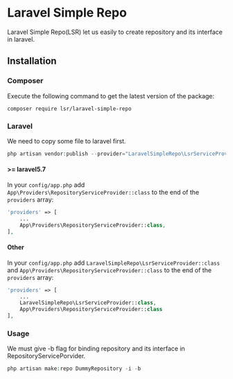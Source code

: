 # Laravel Simple Repo

Laravel Simple Repo(LSR) let us easily to create repository and its interface in laravel.

## Installation

### Composer

Execute the following command to get the latest version of the package:

```terminal
composer require lsr/laravel-simple-repo
```

### Laravel

We need to copy some file to laravel first.
```php
php artisan vendor:publish --provider="LaravelSimpleRepo\LsrServiceProvider" --tag="install"
```

#### >= laravel5.7

In your `config/app.php` add `App\Providers\RepositoryServiceProvider::class` to the end of the `providers` array:

```php
'providers' => [
    ...
    App\Providers\RepositoryServiceProvider::class,
],
```

#### Other

In your `config/app.php` add `LaravelSimpleRepo\LsrServiceProvider::class` and `App\Providers\RepositoryServiceProvider::class` to the end of the `providers` array:

```php
'providers' => [
    ...
    LaravelSimpleRepo\LsrServiceProvider::class,
    App\Providers\RepositoryServiceProvider::class
],
```

### Usage

We must give -b flag for binding repository and its interface in RepositoryServicePorvider.

```php
php artisan make:repo DummyRepository -i -b
```

